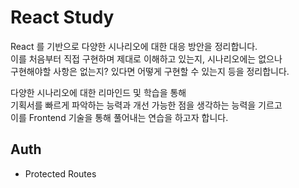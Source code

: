 # React Study

React 를 기반으로 다양한 시나리오에 대한 대응 방안을 정리합니다.<br />
이를 처음부터 직접 구현하며 제대로 이해하고 있는지, 시나리오에는 없으나<br />
구현해야할 사항은 없는지? 있다면 어떻게 구현할 수 있는지 등을 정리합니다.

다양한 시나리오에 대한 리마인드 및 학습을 통해<br />
기획서를 빠르게 파악하는 능력과 개선 가능한 점을 생각하는 능력을 기르고<br />
이를 Frontend 기술을 통해 풀어내는 연습을 하고자 합니다.

## Auth

- Protected Routes
